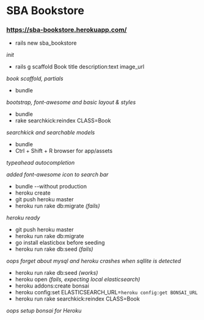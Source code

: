 # SBA Bookstore

### https://sba-bookstore.herokuapp.com/

- rails new sba_bookstore

*init*

- rails g scaffold Book title description:text image_url

*book scaffold, partials*

- bundle

*bootstrap, font-awesome and basic layout & styles*

- bundle
- rake searchkick:reindex CLASS=Book

*searchkick and searchable models*

- bundle
- Ctrl + Shift + R browser for app/assets

*typeahead autocompletion*

*added font-awesome icon to search bar*

- bundle --without production
- heroku create
- git push heroku master
- heroku run rake db:migrate *(fails)*

*heroku ready*

- git push heroku master
- heroku run rake db:migrate
- go install elasticbox before seeding
- heroku run rake db:seed *(fails)*

*oops forget about mysql and heroku crashes when sqllite is detected*

- heroku run rake db:seed *(works)*
- heroku open *(fails, expecting local elasticsearch)*
- heroku addons:create bonsai
- heroku config:set ELASTICSEARCH_URL=`heroku config:get BONSAI_URL`
- heroku run rake searchkick:reindex CLASS=Book

*oops setup bonsai for Heroku*
